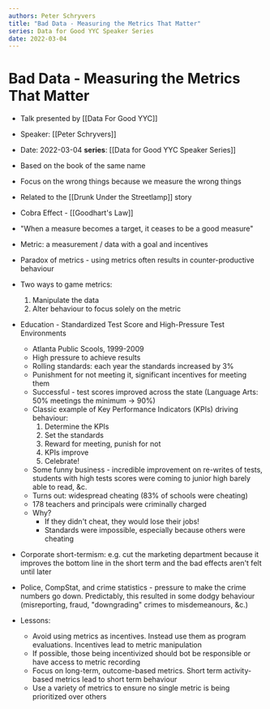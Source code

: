 ```yaml
---
authors: Peter Schryvers
title: "Bad Data - Measuring the Metrics That Matter"
series: Data for Good YYC Speaker Series
date: 2022-03-04
---
```

# Bad Data - Measuring the Metrics That Matter
- Talk presented by [[Data For Good YYC]]
- Speaker: [[Peter Schryvers]]
- Date: 2022-03-04
**series**: [[Data for Good YYC Speaker Series]]

- Based on the book of the same name
- Focus on the wrong things because we measure the wrong things
- Related to the [[Drunk Under the Streetlamp]] story
- Cobra Effect - [[Goodhart's Law]]
- "When a measure becomes a target, it ceases to be a good measure"
-  Metric: a measurement / data with a goal and incentives
- Paradox of metrics - using metrics often results in counter-productive behaviour
- Two ways to game metrics:
	1. Manipulate the data
	2. Alter behaviour to focus solely on the metric
- Education - Standardized Test Score and High-Pressure Test Environments
	- Atlanta Public Scools, 1999-2009
	- High pressure to achieve results
	- Rolling standards: each year the standards increased by 3%
	- Punishment for not meeting it, significant incentives for meeting them
	- Successful - test scores improved across the state (Language Arts: 50% meetings the minimum -> 90%)
	- Classic example of Key Performance Indicators (KPIs) driving behaviour:
		1. Determine the KPIs
		2. Set the standards
		3. Reward for meeting, punish for not
		4. KPIs improve
		5. Celebrate!
	- Some funny business - incredible improvement on re-writes of tests, students with high tests scores were coming to junior high barely able to read, &c.
	- Turns out: widespread cheating (83% of schools were cheating)
	- 178 teachers and principals were criminally charged
	- Why?
		- If they didn't cheat, they would lose their jobs!
		- Standards were impossible, especially because others were cheating
- Corporate short-termism: e.g. cut the marketing department because it improves the bottom line in the short term and the bad effects aren't felt until later
- Police, CompStat, and crime statistics - pressure to make the crime numbers go down. Predictably, this resulted in some dodgy behaviour (misreporting, fraud, "downgrading" crimes to misdemeanours, &c.)
- Lessons:
	- Avoid using metrics as incentives. Instead use them as program evaluations. Incentives lead to metric manipulation
	- If possible, those being incentivized should bot be responsible or have access to metric recording
	- Focus on long-term, outcome-based metrics. Short term activity-based metrics lead to short term behaviour
	- Use a variety of metrics to ensure no single metric is being prioritized over others